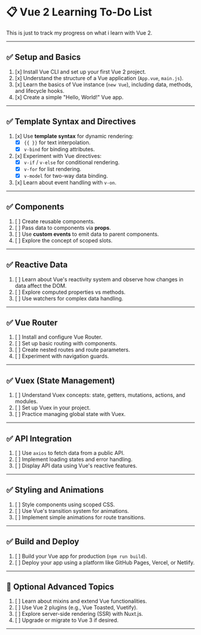 # 📋 Vue 2 Learning To-Do List

This is just to track my progress on what i learn with Vue 2.

---

## ✅ **Setup and Basics**

1. [x] Install Vue CLI and set up your first Vue 2 project.
2. [x] Understand the structure of a Vue application (`App.vue`, `main.js`).
3. [x] Learn the basics of Vue instance (`new Vue`), including data, methods, and lifecycle hooks.
4. [x] Create a simple "Hello, World!" Vue app.

---

## ✅ **Template Syntax and Directives**

1. [x] Use **template syntax** for dynamic rendering:
   - [x] `{{ }}` for text interpolation.
   - [x] `v-bind` for binding attributes.
2. [x] Experiment with Vue directives:
   - [x] `v-if` / `v-else` for conditional rendering.
   - [x] `v-for` for list rendering.
   - [x] `v-model` for two-way data binding.
3. [x] Learn about event handling with `v-on`.

---

## ✅ **Components**

1. [ ] Create reusable components.
2. [ ] Pass data to components via **props**.
3. [ ] Use **custom events** to emit data to parent components.
4. [ ] Explore the concept of scoped slots.

---

## ✅ **Reactive Data**

1. [ ] Learn about Vue's reactivity system and observe how changes in data affect the DOM.
2. [ ] Explore computed properties vs methods.
3. [ ] Use watchers for complex data handling.

---

## ✅ **Vue Router**

1. [ ] Install and configure Vue Router.
2. [ ] Set up basic routing with components.
3. [ ] Create nested routes and route parameters.
4. [ ] Experiment with navigation guards.

---

## ✅ **Vuex (State Management)**

1. [ ] Understand Vuex concepts: state, getters, mutations, actions, and modules.
2. [ ] Set up Vuex in your project.
3. [ ] Practice managing global state with Vuex.

---

## ✅ **API Integration**

1. [ ] Use `axios` to fetch data from a public API.
2. [ ] Implement loading states and error handling.
3. [ ] Display API data using Vue's reactive features.

---

## ✅ **Styling and Animations**

1. [ ] Style components using scoped CSS.
2. [ ] Use Vue's transition system for animations.
3. [ ] Implement simple animations for route transitions.

---

## ✅ **Build and Deploy**

1. [ ] Build your Vue app for production (`npm run build`).
2. [ ] Deploy your app using a platform like GitHub Pages, Vercel, or Netlify.

---

## 🌟 **Optional Advanced Topics**

1. [ ] Learn about mixins and extend Vue functionalities.
2. [ ] Use Vue 2 plugins (e.g., Vue Toasted, Vuetify).
3. [ ] Explore server-side rendering (SSR) with Nuxt.js.
4. [ ] Upgrade or migrate to Vue 3 if desired.

---
